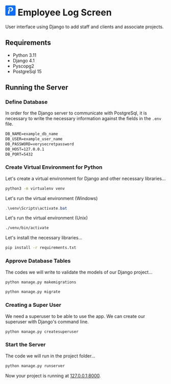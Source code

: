 # <img src="log_screen/static/favicon_io/favicon-32x32.png"> Employee Log Screen

User interface using Django to add staff and clients and associate projects.

## Requirements

- Python 3.11
- Django 4.1
- Pyscopg2
- PostgreSql 15

## Running the Server

### Define Database

In order for the Django server to communicate with PostgreSql, it is necessary to write the necessary information against the fields in the `.env` file.

```
DB_NAME=example_db_name
DB_USER=example_user_name
DB_PASSWORD=verysecretpassword
DB_HOST=127.0.0.1
DB_PORT=5432
```

### Create Virtual Environment for Python

Let's create a virtual environment for Django and other necessary libraries...

```bash
python3 -m virtualenv venv
```

Let's run the virtual environment (Windows)

```powershell
.\venv\Scripts\activate.bat
```

Let's run the virtual environment (Unix)

```bash
./venv/bin/activate
```

Let's install the necessary libraries...

```bash
pip install -r requirements.txt
```

### Approve Database Tables

The codes we will write to validate the models of our Django project...

```bash
python manage.py makemigrations
```

```bash
python manage.py migrate
```

### Creating a Super User

We need a superuser to be able to use the app. We can create our superuser with Django's command line.

```bash
python manage.py createsuperuser
```

### Start the Server

The code we will run in the project folder...

```bash
python manage.py runserver
```

Now your project is running at <a href="http://127.0.0.1:8000">127.0.0.1:8000</a>.
